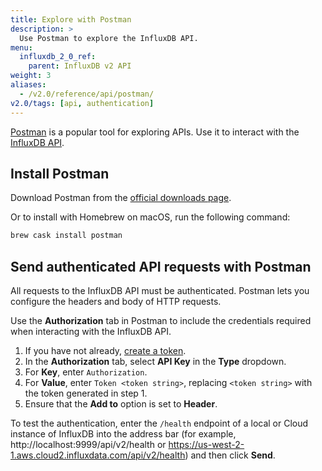 ```yaml
---
title: Explore with Postman
description: >
  Use Postman to explore the InfluxDB API.
menu:
  influxdb_2_0_ref:
    parent: InfluxDB v2 API
weight: 3
aliases:
  - /v2.0/reference/api/postman/
v2.0/tags: [api, authentication]
---
```


[Postman](https://www.postman.com/) is a popular tool for exploring APIs.
Use it to interact with the [InfluxDB API](/v2.0/reference/api).

## Install Postman

Download Postman from the [official downloads page](https://www.postman.com/downloads/).

Or to install with Homebrew on macOS, run the following command:

```sh
brew cask install postman
```

## Send authenticated API requests with Postman

All requests to the InfluxDB API must be authenticated.
Postman lets you configure the headers and body of HTTP requests.

Use the **Authorization** tab in Postman to include the credentials required when interacting with the InfluxDB API.

1. If you have not already, [create a token](/v2.0/security/tokens/create-token/).
2. In the **Authorization** tab, select **API Key** in the **Type** dropdown.
3. For **Key**, enter `Authorization`.
4. For **Value**, enter `Token <token string>`, replacing `<token string>` with the token generated in step 1.
5. Ensure that the **Add to** option is set to **Header**.

To test the authentication, enter the `/health` endpoint of a local or Cloud instance of InfluxDB into the address bar
(for example, http://localhost:9999/api/v2/health or https://us-west-2-1.aws.cloud2.influxdata.com/api/v2/health)
and then click **Send**.
